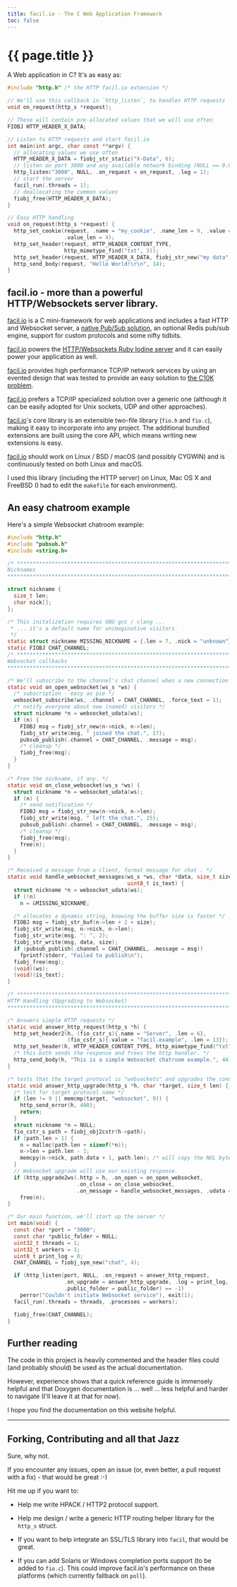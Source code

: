 ```yaml
---
title: facil.io - The C Web Application Framework
toc: false
---
```

# {{ page.title }}

A Web application in C? It's as easy as:

```c
#include "http.h" /* the HTTP facil.io extension */

// We'll use this callback in `http_listen`, to handles HTTP requests
void on_request(http_s *request);

// These will contain pre-allocated values that we will use often
FIOBJ HTTP_HEADER_X_DATA;

// Listen to HTTP requests and start facil.io
int main(int argc, char const **argv) {
  // allocating values we use often
  HTTP_HEADER_X_DATA = fiobj_str_static("X-Data", 6);
  // listen on port 3000 and any available network binding (NULL == 0.0.0.0)
  http_listen("3000", NULL, .on_request = on_request, .log = 1);
  // start the server
  facil_run(.threads = 1);
  // deallocating the common values
  fiobj_free(HTTP_HEADER_X_DATA);
}

// Easy HTTP handling
void on_request(http_s *request) {
  http_set_cookie(request, .name = "my_cookie", .name_len = 9, .value = "data",
                  .value_len = 4);
  http_set_header(request, HTTP_HEADER_CONTENT_TYPE,
                  http_mimetype_find("txt", 3));
  http_set_header(request, HTTP_HEADER_X_DATA, fiobj_str_new("my data", 7));
  http_send_body(request, "Hello World!\r\n", 14);
}
```

## facil.io - more than a powerful HTTP/Websockets server library.

[facil.io](http://facil.io) is a C mini-framework for web applications and includes a fast HTTP and Websocket server, a [native Pub/Sub solution](), an optional Redis pub/sub engine, support for custom protocols and some nifty tidbits.

[facil.io](http://facil.io) powers the [HTTP/Websockets Ruby Iodine server](https://github.com/boazsegev/iodine) and it can easily power your application as well.

[facil.io](http://facil.io) provides high performance TCP/IP network services by using an evented design that was tested to provide an easy solution to [the C10K problem](http://www.kegel.com/c10k.html).

[facil.io](http://facil.io) prefers a TCP/IP specialized solution over a generic one (although it can be easily adopted for Unix sockets, UDP and other approaches).

[facil.io](http://facil.io)'s core library is an extensible two-file library (`fio.h` and `fio.c`), making it easy to incorporate into any project. The additional bundled extensions are built using the core API, which means writing new extensions is easy. 

[facil.io](http://facil.io) should work on Linux / BSD / macOS (and possibly CYGWIN) and is continuously tested on both Linux and macOS.

I used this library (including the HTTP server) on Linux, Mac OS X and FreeBSD (I had to edit the `makefile` for each environment).

## An easy chatroom example

Here's a simple Websocket chatroom example:

```c
#include "http.h"
#include "pubsub.h"
#include <string.h>

/* *****************************************************************************
Nicknames
***************************************************************************** */

struct nickname {
  size_t len;
  char nick[];
};

/* This initalization requires GNU gcc / clang ...
 * ... it's a default name for unimaginative visitors.
 */
static struct nickname MISSING_NICKNAME = {.len = 7, .nick = "unknown"};
static FIOBJ CHAT_CHANNEL;
/* *****************************************************************************
Websocket callbacks
***************************************************************************** */

/* We'll subscribe to the channel's chat channel when a new connection opens */
static void on_open_websocket(ws_s *ws) {
  /* subscription - easy as pie */
  websocket_subscribe(ws, .channel = CHAT_CHANNEL, .force_text = 1);
  /* notify everyone about new (named) visitors */
  struct nickname *n = websocket_udata(ws);
  if (n) {
    FIOBJ msg = fiobj_str_new(n->nick, n->len);
    fiobj_str_write(msg, " joined the chat.", 17);
    pubsub_publish(.channel = CHAT_CHANNEL, .message = msg);
    /* cleanup */
    fiobj_free(msg);
  }
}

/* Free the nickname, if any. */
static void on_close_websocket(ws_s *ws) {
  struct nickname *n = websocket_udata(ws);
  if (n) {
    /* send notification */
    FIOBJ msg = fiobj_str_new(n->nick, n->len);
    fiobj_str_write(msg, " left the chat.", 15);
    pubsub_publish(.channel = CHAT_CHANNEL, .message = msg);
    /* cleanup */
    fiobj_free(msg);
    free(n);
  }
}

/* Received a message from a client, format message for chat . */
static void handle_websocket_messages(ws_s *ws, char *data, size_t size,
                                      uint8_t is_text) {
  struct nickname *n = websocket_udata(ws);
  if (!n)
    n = &MISSING_NICKNAME;

  /* allocates a dynamic string. knowing the buffer size is faster */
  FIOBJ msg = fiobj_str_buf(n->len + 2 + size);
  fiobj_str_write(msg, n->nick, n->len);
  fiobj_str_write(msg, ": ", 2);
  fiobj_str_write(msg, data, size);
  if (pubsub_publish(.channel = CHAT_CHANNEL, .message = msg))
    fprintf(stderr, "Failed to publish\n");
  fiobj_free(msg);
  (void)(ws);
  (void)(is_text);
}

/* *****************************************************************************
HTTP Handling (Upgrading to Websocket)
***************************************************************************** */

/* Answers simple HTTP requests */
static void answer_http_request(http_s *h) {
  http_set_header2(h, (fio_cstr_s){.name = "Server", .len = 6},
                   (fio_cstr_s){.value = "facil.example", .len = 13});
  http_set_header(h, HTTP_HEADER_CONTENT_TYPE, http_mimetype_find("txt", 3));
  /* this both sends the response and frees the http handler. */
  http_send_body(h, "This is a simple Websocket chatroom example.", 44);
}

/* tests that the target protocol is "websockets" and upgrades the connection */
static void answer_http_upgrade(http_s *h, char *target, size_t len) {
  /* test for target protocol name */
  if (len != 9 || memcmp(target, "websocket", 9)) {
    http_send_error(h, 400);
    return;
  }
  struct nickname *n = NULL;
  fio_cstr_s path = fiobj_obj2cstr(h->path);
  if (path.len > 1) {
    n = malloc(path.len + sizeof(*n));
    n->len = path.len - 1;
    memcpy(n->nick, path.data + 1, path.len); /* will copy the NUL byte */
  }
  // Websocket upgrade will use our existing response.
  if (http_upgrade2ws(.http = h, .on_open = on_open_websocket,
                      .on_close = on_close_websocket,
                      .on_message = handle_websocket_messages, .udata = n))
    free(n);
}

/* Our main function, we'll start up the server */
int main(void) {
  const char *port = "3000";
  const char *public_folder = NULL;
  uint32_t threads = 1;
  uint32_t workers = 1;
  uint8_t print_log = 0;
  CHAT_CHANNEL = fiobj_sym_new("chat", 4);

  if (http_listen(port, NULL, .on_request = answer_http_request,
                  .on_upgrade = answer_http_upgrade, .log = print_log,
                  .public_folder = public_folder) == -1)
    perror("Couldn't initiate Websocket service"), exit(1);
  facil_run(.threads = threads, .processes = workers);

  fiobj_free(CHAT_CHANNEL);
}
```

## Further reading

The code in this project is heavily commented and the header files could (and probably should) be used as the actual documentation.

However, experience shows that a quick reference guide is immensely helpful and that Doxygen documentation is ... well ... less helpful and harder to navigate (I'll leave it at that for now).

I hope you find the documentation on this website helpful.

---

## Forking, Contributing and all that Jazz

Sure, why not.

If you encounter any issues, open an issue (or, even better, a pull request with a fix) - that would be great :-)

Hit me up if you want to:

* Help me write HPACK / HTTP2 protocol support.

* Help me design / write a generic HTTP routing helper library for the `http_s` struct.

* If you want to help integrate an SSL/TLS library into `facil`, that would be great.

* If you can add Solaris or Windows completion ports support (to be added to `fio.c`). This could improve facil.io's performance on these platforms (which currently fallback on `poll`).
